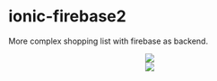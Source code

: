 # ionic-firebase2

More complex shopping list with firebase as backend.

<p align="center">
  <img src="https://raw.githubusercontent.com/jorgimello/ionic-firebase2/master/firebase.png">
  </br>
  <img src="https://raw.githubusercontent.com/jorgimello/ionic-firebase2/master/screenshot.png">
</p>
